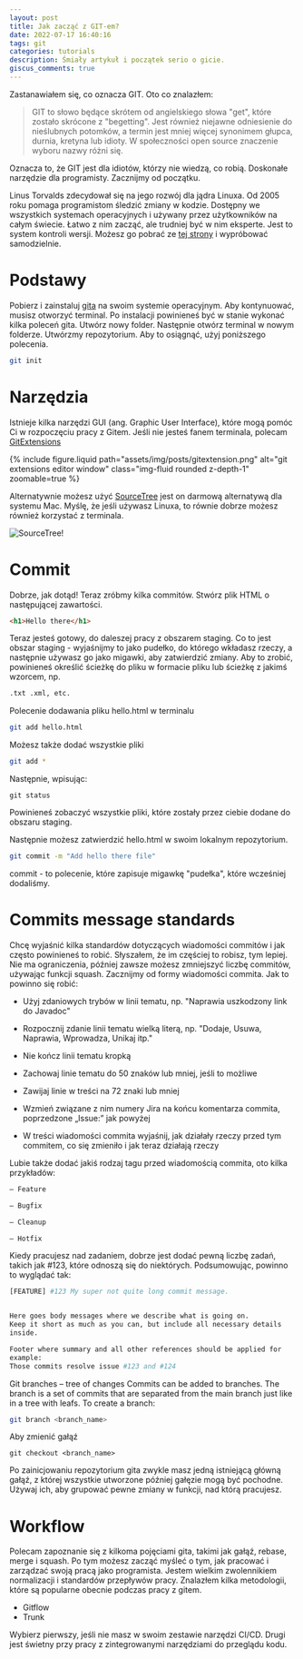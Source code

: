 ```yaml
---
layout: post
title: Jak zacząć z GIT-em?
date: 2022-07-17 16:40:16
tags: git
categories: tutorials
description: Śmiały artykuł i początek serio o gicie.
giscus_comments: true
---
```


Zastanawiałem się, co oznacza GIT. Oto co znalazłem:

> GIT to słowo będące skrótem od angielskiego słowa "get", które zostało skrócone z "begetting".
> Jest również niejawne odniesienie do nieślubnych potomków,
> a termin jest mniej więcej synonimem głupca, durnia, kretyna lub idioty. W społeczności open source znaczenie wyboru nazwy różni się.

Oznacza to, że GIT jest dla idiotów, którzy nie wiedzą, co robią. Doskonałe narzędzie dla programisty. Zacznijmy od początku.

Linus Torvalds zdecydował się na jego rozwój dla jądra Linuxa. Od 2005 roku pomaga programistom śledzić zmiany w kodzie. Dostępny we wszystkich systemach operacyjnych i używany przez użytkowników na całym świecie. Łatwo z nim zacząć, ale trudniej być w nim eksperte. Jest to system kontroli wersji. Możesz go pobrać ze [tej strony](https://git-scm.com/downloads) i wypróbować samodzielnie.

# Podstawy

Pobierz i zainstaluj [gita](https://git-scm.com/downloads) na swoim systemie operacyjnym.
Aby kontynuować, musisz otworzyć terminal.
Po instalacji powinieneś być w stanie wykonać kilka poleceń gita.
Utwórz nowy folder. Następnie otwórz terminal w nowym folderze.
Utwórzmy repozytorium. Aby to osiągnąć, użyj poniższego polecenia.

```bash
git init
```

# Narzędzia

Istnieje kilka narzędzi GUI (ang. Graphic User Interface), które mogą pomóc Ci w rozpoczęciu pracy z Gitem.
Jeśli nie jesteś fanem terminala, polecam [GitExtensions](https://gitextensions.github.io/)

<div class="col-sm mt-3 mt-md-0">
    {% include figure.liquid path="assets/img/posts/gitextension.png" alt="git extensions editor window" class="img-fluid rounded z-depth-1" zoomable=true %}
</div>

Alternatywnie możesz użyć [SourceTree](https://www.sourcetreeapp.com/) jest on darmową alternatywą dla systemu Mac. Myślę, że jeśli używasz Linuxa, to równie dobrze możesz również korzystać z terminala.

![SourceTree!](https://wac-cdn.atlassian.com/dam/jcr:580c367b-c240-453d-aa18-c7ced44324f9/hero-mac-screenshot.png?cdnVersion=651)

# Commit

Dobrze, jak dotąd! Teraz zróbmy kilka commitów. Stwórz plik HTML o następującej zawartości.

```html
<h1>Hello there</h1>
```

Teraz jesteś gotowy, do daleszej pracy z obszarem staging.
Co to jest obszar staging - wyjaśnijmy to jako pudełko, do którego wkładasz rzeczy, a następnie używasz go jako migawki, aby zatwierdzić zmiany.
Aby to zrobić, powinieneś określić ścieżkę do pliku w formacie pliku lub ścieżkę z jakimś wzorcem, np.

```bash
.txt .xml, etc.
```

Polecenie dodawania pliku hello.html w terminalu

```bash
git add hello.html
```

Możesz także dodać wszystkie pliki

```bash
git add *
```

Następnie, wpisując:

```
git status
```

Powinieneś zobaczyć wszystkie pliki, które zostały przez ciebie dodane do obszaru staging.

Następnie możesz zatwierdzić hello.html w swoim lokalnym repozytorium.

```bash
git commit -m "Add hello there file"
```

commit - to polecenie, które zapisuje migawkę "pudełka", które wcześniej dodaliśmy.

# Commits message standards

Chcę wyjaśnić kilka standardów dotyczących wiadomości commitów i jak często powinieneś to robić. Słyszałem, że im częściej to robisz, tym lepiej. Nie ma ograniczenia, później zawsze możesz zmniejszyć liczbę commitów, używając funkcji squash. Zacznijmy od formy wiadomości commita. Jak to powinno się robić:

- Użyj zdaniowych trybów w linii tematu, np. "Naprawia uszkodzony link do Javadoc"

- Rozpocznij zdanie linii tematu wielką literą, np. "Dodaje, Usuwa, Naprawia, Wprowadza, Unikaj itp."

- Nie kończ linii tematu kropką

- Zachowaj linie tematu do 50 znaków lub mniej, jeśli to możliwe

- Zawijaj linie w treści na 72 znaki lub mniej

- Wzmień związane z nim numery Jira na końcu komentarza commita, poprzedzone „Issue:” jak powyżej

- W treści wiadomości commita wyjaśnij, jak działały rzeczy przed tym commitem, co się zmieniło i jak teraz działają rzeczy

Lubie także dodać jakiś rodzaj tagu przed wiadomością commita, oto kilka przykładów:

```bash
– Feature

– Bugfix

– Cleanup

– Hotfix
```

Kiedy pracujesz nad zadaniem, dobrze jest dodać pewną liczbę zadań, takich jak #123, które odnoszą się do niektórych. Podsumowując, powinno to wyglądać tak:

```bash
[FEATURE] #123 My super not quite long commit message.


Here goes body messages where we describe what is going on.
Keep it short as much as you can, but include all necessary details
inside.

Footer where summary and all other references should be applied for
example:
Those commits resolve issue #123 and #124
```

Git branches – tree of changes
Commits can be added to branches. The branch is a set of commits that are separated from the main branch just like in a tree with leafs. To create a branch:

```bash
git branch <branch_name>
```

Aby zmienić gałąź

```
git checkout <branch_name>
```

Po zainicjowaniu repozytorium gita zwykle masz jedną istniejącą główną gałąź, z której wszystkie utworzone później gałęzie mogą być pochodne. Używaj ich, aby grupować pewne zmiany w funkcji, nad którą pracujesz.

# Workflow

Polecam zapoznanie się z kilkoma pojęciami gita, takimi jak gałąź, rebase, merge i squash. Po tym możesz zacząć myśleć o tym, jak pracować i zarządzać swoją pracą jako programista. Jestem wielkim zwolennikiem normalizacji i standardów przepływów pracy. Znalazłem kilka metodologii, które są popularne obecnie podczas pracy z gitem.

- Gitflow
- Trunk

Wybierz pierwszy, jeśli nie masz w swoim zestawie narzędzi CI/CD. Drugi jest świetny przy pracy z zintegrowanymi narzędziami do przeglądu kodu.
